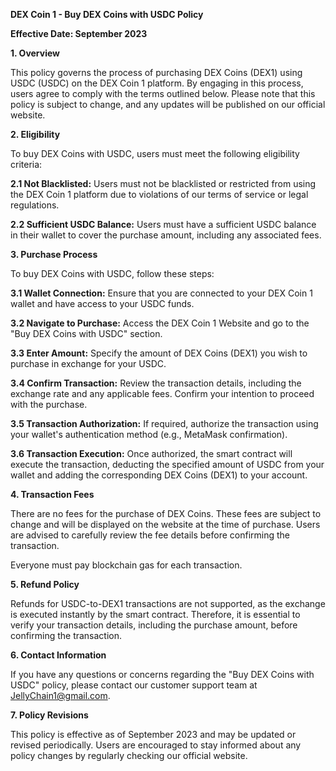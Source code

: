 **DEX Coin 1 - Buy DEX Coins with USDC Policy**

**Effective Date: September 2023**

**1. Overview**

This policy governs the process of purchasing DEX Coins (DEX1) using USDC (USDC) on the DEX Coin 1 platform. By engaging in this process, users agree to comply with the terms outlined below. Please note that this policy is subject to change, and any updates will be published on our official website.

**2. Eligibility**

To buy DEX Coins with USDC, users must meet the following eligibility criteria:

**2.1 Not Blacklisted:** Users must not be blacklisted or restricted from using the DEX Coin 1 platform due to violations of our terms of service or legal regulations.

**2.2 Sufficient USDC Balance:** Users must have a sufficient USDC balance in their wallet to cover the purchase amount, including any associated fees.

**3. Purchase Process**

To buy DEX Coins with USDC, follow these steps:

**3.1 Wallet Connection:** Ensure that you are connected to your DEX Coin 1 wallet and have access to your USDC funds.

**3.2 Navigate to Purchase:** Access the DEX Coin 1 Website and go to the "Buy DEX Coins with USDC" section.

**3.3 Enter Amount:** Specify the amount of DEX Coins (DEX1) you wish to purchase in exchange for your USDC.

**3.4 Confirm Transaction:** Review the transaction details, including the exchange rate and any applicable fees. Confirm your intention to proceed with the purchase.

**3.5 Transaction Authorization:** If required, authorize the transaction using your wallet's authentication method (e.g., MetaMask confirmation).

**3.6 Transaction Execution:** Once authorized, the smart contract will execute the transaction, deducting the specified amount of USDC from your wallet and adding the corresponding DEX Coins (DEX1) to your account.

**4. Transaction Fees**

There are no fees for the purchase of DEX Coins. These fees are subject to change and will be displayed on the website at the time of purchase. Users are advised to carefully review the fee details before confirming the transaction.

Everyone must pay blockchain gas for each transaction.

**5. Refund Policy**

Refunds for USDC-to-DEX1 transactions are not supported, as the exchange is executed instantly by the smart contract. Therefore, it is essential to verify your transaction details, including the purchase amount, before confirming the transaction.

**6. Contact Information**

If you have any questions or concerns regarding the "Buy DEX Coins with USDC" policy, please contact our customer support team at JellyChain1@gmail.com.

**7. Policy Revisions**

This policy is effective as of September 2023 and may be updated or revised periodically. Users are encouraged to stay informed about any policy changes by regularly checking our official website.
